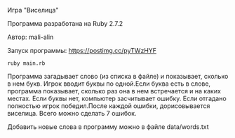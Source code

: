 Игра "Виселица"

Программа разработана на Ruby 2.7.2

Автор: mali-alin

Запуск программы: https://postimg.cc/pyTWzHYF

```
ruby main.rb
```

Программа загадывает слово (из списка в файле) и показывает, сколько в нем букв. Игрок вводит буквы по одной.Если буква есть в слове, программа показывает, сколько раз она в нем встречается и на каких местах. Если буквы нет, компьютер засчитывает ошибку. Если отгадано полностью игрок победил.После каждой ошибки, дорисовывается виселица. Всего можно сделать 7 ошибок.

Добавить новые слова в программу можно в файле data/words.txt
